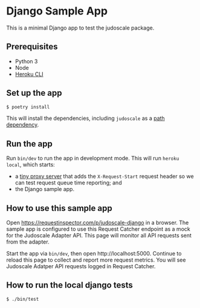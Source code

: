 # Django Sample App

This is a minimal Django app to test the judoscale package.

## Prerequisites

- Python 3
- Node
- [Heroku CLI](https://devcenter.heroku.com/articles/heroku-cli)

## Set up the app

```sh
$ poetry install
```

This will install the dependencies, including `judoscale` as a [path dependency](https://python-poetry.org/docs/dependency-specification/#path-dependencies).

## Run the app

Run `bin/dev` to run the app in development mode. This will run `heroku local`, which starts:

- a [tiny proxy server](https://github.com/judoscale/judoscale-adapter-proxy-server) that adds the `X-Request-Start` request header so we can test request queue time reporting; and
- the Django sample app.

## How to use this sample app

Open https://requestinspector.com/p/judoscale-django in a browser. The sample app is configured to use this Request Catcher endpoint as a mock for the Judoscale Adapter API. This page will monitor all API requests sent from the adapter.

Start the app via `bin/dev`, then open http://localhost:5000. Continue to reload this page to collect and report more request metrics. You will see Judoscale Adatper API requests logged in Request Catcher.

## How to run the local django tests

```sh
$ ./bin/test
```

